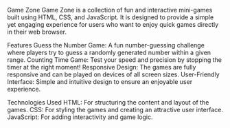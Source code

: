 Game Zone 
Game Zone is a collection of fun and interactive mini-games built using HTML, CSS, and JavaScript. It is designed to provide a simple yet engaging experience for users who want to enjoy quick games directly in their web browser.

Features 
Guess the Number Game: A fun number-guessing challenge where players try to guess a randomly generated number within a given range.
Counting Time Game: Test your speed and precision by stopping the timer at the right moment!
Responsive Design: The games are fully responsive and can be played on devices of all screen sizes.
User-Friendly Interface: Simple and intuitive design to ensure an enjoyable user experience.

Technologies Used 
HTML: For structuring the content and layout of the games.
CSS: For styling the games and creating an attractive user interface.
JavaScript: For adding interactivity and game logic.
